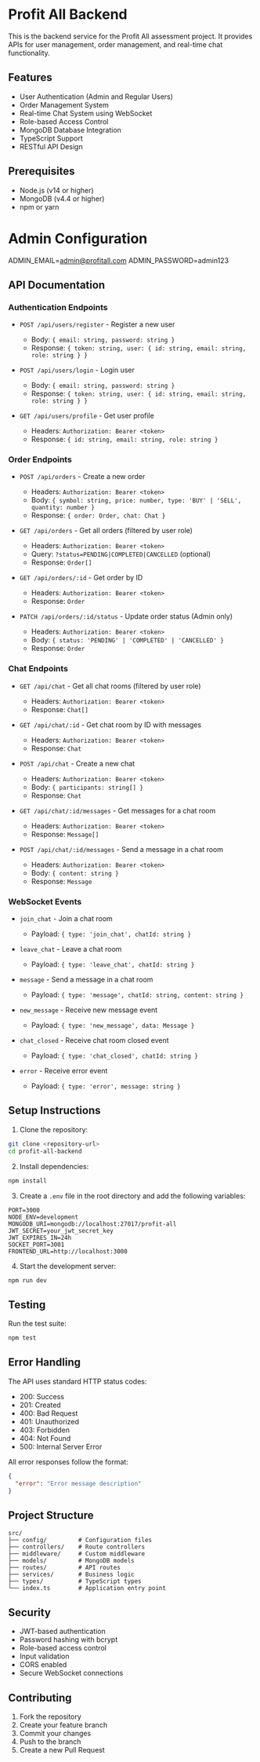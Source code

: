 # Profit All Backend

This is the backend service for the Profit All assessment project. It provides APIs for user management, order management, and real-time chat functionality.

## Features

- User Authentication (Admin and Regular Users)
- Order Management System
- Real-time Chat System using WebSocket
- Role-based Access Control
- MongoDB Database Integration
- TypeScript Support
- RESTful API Design

## Prerequisites

- Node.js (v14 or higher)
- MongoDB (v4.4 or higher)
- npm or yarn

# Admin Configuration
ADMIN_EMAIL=admin@profitall.com
ADMIN_PASSWORD=admin123

## API Documentation

### Authentication Endpoints

- `POST /api/users/register` - Register a new user
  - Body: `{ email: string, password: string }`
  - Response: `{ token: string, user: { id: string, email: string, role: string } }`

- `POST /api/users/login` - Login user
  - Body: `{ email: string, password: string }`
  - Response: `{ token: string, user: { id: string, email: string, role: string } }`

- `GET /api/users/profile` - Get user profile
  - Headers: `Authorization: Bearer <token>`
  - Response: `{ id: string, email: string, role: string }`

### Order Endpoints

- `POST /api/orders` - Create a new order
  - Headers: `Authorization: Bearer <token>`
  - Body: `{ symbol: string, price: number, type: 'BUY' | 'SELL', quantity: number }`
  - Response: `{ order: Order, chat: Chat }`

- `GET /api/orders` - Get all orders (filtered by user role)
  - Headers: `Authorization: Bearer <token>`
  - Query: `?status=PENDING|COMPLETED|CANCELLED` (optional)
  - Response: `Order[]`

- `GET /api/orders/:id` - Get order by ID
  - Headers: `Authorization: Bearer <token>`
  - Response: `Order`

- `PATCH /api/orders/:id/status` - Update order status (Admin only)
  - Headers: `Authorization: Bearer <token>`
  - Body: `{ status: 'PENDING' | 'COMPLETED' | 'CANCELLED' }`
  - Response: `Order`

### Chat Endpoints

- `GET /api/chat` - Get all chat rooms (filtered by user role)
  - Headers: `Authorization: Bearer <token>`
  - Response: `Chat[]`

- `GET /api/chat/:id` - Get chat room by ID with messages
  - Headers: `Authorization: Bearer <token>`
  - Response: `Chat`

- `POST /api/chat` - Create a new chat
  - Headers: `Authorization: Bearer <token>`
  - Body: `{ participants: string[] }`
  - Response: `Chat`

- `GET /api/chat/:id/messages` - Get messages for a chat room
  - Headers: `Authorization: Bearer <token>`
  - Response: `Message[]`

- `POST /api/chat/:id/messages` - Send a message in a chat room
  - Headers: `Authorization: Bearer <token>`
  - Body: `{ content: string }`
  - Response: `Message`

### WebSocket Events

- `join_chat` - Join a chat room
  - Payload: `{ type: 'join_chat', chatId: string }`

- `leave_chat` - Leave a chat room
  - Payload: `{ type: 'leave_chat', chatId: string }`

- `message` - Send a message in a chat room
  - Payload: `{ type: 'message', chatId: string, content: string }`

- `new_message` - Receive new message event
  - Payload: `{ type: 'new_message', data: Message }`

- `chat_closed` - Receive chat room closed event
  - Payload: `{ type: 'chat_closed', chatId: string }`

- `error` - Receive error event
  - Payload: `{ type: 'error', message: string }`

## Setup Instructions

1. Clone the repository:
```bash
git clone <repository-url>
cd profit-all-backend
```

2. Install dependencies:
```bash
npm install
```

3. Create a `.env` file in the root directory and add the following variables:
```env
PORT=3000
NODE_ENV=development
MONGODB_URI=mongodb://localhost:27017/profit-all
JWT_SECRET=your_jwt_secret_key
JWT_EXPIRES_IN=24h
SOCKET_PORT=3001
FRONTEND_URL=http://localhost:3000
```

4. Start the development server:
```bash
npm run dev
```

## Testing

Run the test suite:
```bash
npm test
```

## Error Handling

The API uses standard HTTP status codes:
- 200: Success
- 201: Created
- 400: Bad Request
- 401: Unauthorized
- 403: Forbidden
- 404: Not Found
- 500: Internal Server Error

All error responses follow the format:
```json
{
  "error": "Error message description"
}
```

## Project Structure

```
src/
├── config/         # Configuration files
├── controllers/    # Route controllers
├── middleware/     # Custom middleware
├── models/         # MongoDB models
├── routes/         # API routes
├── services/       # Business logic
├── types/          # TypeScript types
└── index.ts        # Application entry point
```

## Security

- JWT-based authentication
- Password hashing with bcrypt
- Role-based access control
- Input validation
- CORS enabled
- Secure WebSocket connections

## Contributing

1. Fork the repository
2. Create your feature branch
3. Commit your changes
4. Push to the branch
5. Create a new Pull Request 